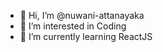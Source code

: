 - 👋 Hi, I’m @nuwani-attanayaka
- 👀 I’m interested in Coding
- 🌱 I’m currently learning ReactJS
<!---
nuwani-attanayaka/nuwani-attanayaka is a ✨ special ✨ repository because its `README.md` (this file) appears on your GitHub profile.
You can click the Preview link to take a look at your changes.
--->

